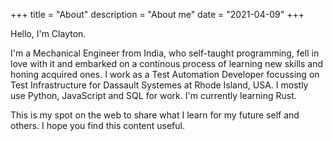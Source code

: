 +++
title = "About"
description = "About me"
date = "2021-04-09"
+++

Hello, I'm Clayton.

I'm a Mechanical Engineer from India, who self-taught programming, fell in love with it and embarked on a continous process of learning new skills and honing acquired ones. I work as a Test Automation Developer focussing on Test Infrastructure for Dassault Systemes at Rhode Island, USA. I mostly use Python, JavaScript and SQL for work. I'm currently learning Rust.

This is my spot on the web to share what I learn for my future self and others. I hope you find this content useful.
